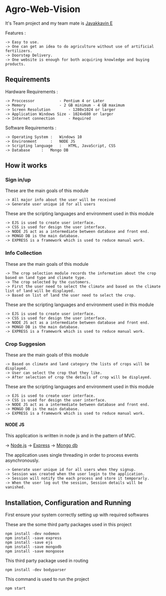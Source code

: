 # Agro-Web-Vision

It's Team project and my team mate is [Jayakkavin E](https://github.com/Jayakkavin?tab=repositories)

Features :
	
	-> Easy to use.
	-> One can get an idea to do agriculture without use of artificial fertilizers.
	-> Doorstep Delivery.
	-> One website is enough for both acquiring knowledge and buying products.

## Requirements 

Hardware Requirements :
	
	-> Proccessor 		    - Pentium 4 or Later
	-> Memory    		    - 2 GB minimum - 4 GB maximum
	-> Screen Resolution 	    - 1280x1024 or larger
	-> Application Windows Size - 1024x680 or larger
	-> Internet connection 	    - Required

Software Requirements :

	-> Operating System	:	Windows 10
	-> Environment		:	NODE JS
	-> Scripting language	:	HTML, JavaScript, CSS
	-> Database		:	Mongo DB

## How it works

### Sign in/up

These are the main goals of this module 

	-> All major info about the user will be received 
	-> Generate user unique id for all users

These are the scripting languages and environment used in this module 

	-> EJS is used to create user interface.
	-> CSS is used for design the user interface.
	-> NODE JS act as a intermediate between database and front end.
	-> MONGO DB is the main database.
	-> EXPRESS is a framework which is used to reduce manual work.

### Info Collection

These are the main goals of this module 

	-> The crop selection module records the information about the crop based on land type and climate type. 
	-> The crop selected by the customers.
	-> First the user need to select the climate and based on the climate list of land will be displayed. 
	-> Based on list of land the user need to select the crop. 

These are the scripting languages and environment used in this module 

	-> EJS is used to create user interface.
	-> CSS is used for design the user interface.
	-> NODE JS act as a intermediate between database and front end.
	-> MONGO DB is the main database.
	-> EXPRESS is a framework which is used to reduce manual work.


### Crop Suggesion

These are the main goals of this module

	-> Based on climate and land category the lists of crops will be displayed. 
	-> User can select the crop that they like. 
	-> After selection of crop the details of crop will be displayed. 

These are the scripting languages and environment used in this module 

	-> EJS is used to create user interface.
	-> CSS is used for design the user interface.
	-> NODE JS act as a intermediate between database and front end.
	-> MONGO DB is the main database.
	-> EXPRESS is a framework which is used to reduce manual work.

#### NODE JS 

This application is written in node js and in the pattern of MVC.

   -> [Node.js](https://github.com/nodejs )
   -> [Express](https://github.com/expressjs/express )
   -> [Mongo db](https://github.com/mongodb/mongo )

The application uses single threading in order to process events asynchronously.
	
	-> Generate user unique id for all users when they signup.
	-> Session was created when the user login to the application.
	-> Session will notify the each process and store it temporarly.
	-> When the user log out the session, Session details will be vanished. 

## Installation, Configuration and Running 

First ensure your system correctly setting up with required softwares 

These are the some third party packages used in this project

```console 
npm install -dev nodemon
npm install -save express 
npm install -save ejs
npm install -save mongodb
npm install -save mongoose
```   

This third party package used in routing

```console
npm install -dev bodyparser
```

This command is used to run the project
 
```console
npm start
```
	

